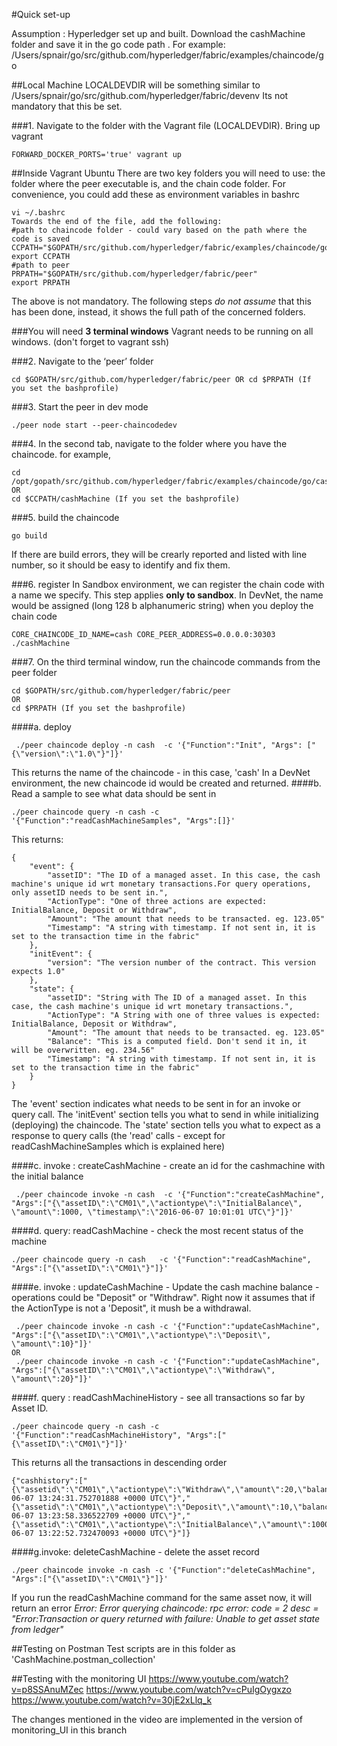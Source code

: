 #Quick set-up

Assumption : Hyperledger set up and built. 
Download the cashMachine folder and save it in the go code path . For example: /Users/spnair/go/src/github.com/hyperledger/fabric/examples/chaincode/go

##Local Machine
LOCALDEVDIR will be something similar to /Users/spnair/go/src/github.com/hyperledger/fabric/devenv
Its not mandatory that this be set. 

###1. Navigate to the folder with the Vagrant file (LOCALDEVDIR). Bring up vagrant 
```
FORWARD_DOCKER_PORTS='true' vagrant up
```
##Inside Vagrant Ubuntu
There are two key folders you will need to use: the folder where the peer executable is, and the chain code folder. For convenience, you could add these as environment variables in bashrc
```
vi ~/.bashrc
Towards the end of the file, add the following:
#path to chaincode folder - could vary based on the path where the code is saved
CCPATH="$GOPATH/src/github.com/hyperledger/fabric/examples/chaincode/go"
export CCPATH
#path to peer
PRPATH="$GOPATH/src/github.com/hyperledger/fabric/peer"
export PRPATH
```
The above is not mandatory. The following steps _do not assume_ that this has been done, instead, it shows the full path of the concerned folders.

###You will need **3 terminal windows**
Vagrant needs to be running on all windows. (don't forget to vagrant ssh)

###2. Navigate to the ‘peer’ folder 
```
cd $GOPATH/src/github.com/hyperledger/fabric/peer OR cd $PRPATH (If you set the bashprofile)
```

###3. Start the peer in dev mode
```
./peer node start --peer-chaincodedev
```
###4. In the second tab, navigate to the folder where you have the chaincode. for example,  
```
cd /opt/gopath/src/github.com/hyperledger/fabric/examples/chaincode/go/cashMachine 
OR 
cd $CCPATH/cashMachine (If you set the bashprofile)
```
###5. build the chaincode
```
go build
```
If there are build errors, they will be crearly reported and listed with line number, so it should be easy to identify and fix them.

###6. register
In Sandbox environment, we can register the chain code with a name we specify. This step applies __only to sandbox__. In DevNet, the name would be assigned (long 128 b alphanumeric string) when you deploy the chain code
```
CORE_CHAINCODE_ID_NAME=cash CORE_PEER_ADDRESS=0.0.0.0:30303 ./cashMachine
```
###7. On the third terminal window, run the chaincode commands from the peer folder
```
cd $GOPATH/src/github.com/hyperledger/fabric/peer 
OR 
cd $PRPATH (If you set the bashprofile)
```

####a.  deploy 
```
 ./peer chaincode deploy -n cash  -c '{"Function":"Init", "Args": ["{\"version\":\"1.0\"}"]}'
```
This returns the name of the chaincode - in this case, 'cash' In a DevNet environment, the new chaincode id would be created and returned.
####b. Read a sample to see what data should be sent in
```
./peer chaincode query -n cash -c '{"Function":"readCashMachineSamples", "Args":[]}'
```
This returns:
```
{
    "event": {
        "assetID": "The ID of a managed asset. In this case, the cash machine's unique id wrt monetary transactions.For query operations, only assetID needs to be sent in.",
        "ActionType": "One of three actions are expected: InitialBalance, Deposit or Withdraw",
        "Amount": "The amount that needs to be transacted. eg. 123.05"
        "Timestamp": "A string with timestamp. If not sent in, it is set to the transaction time in the fabric"
    },
    "initEvent": {
        "version": "The version number of the contract. This version expects 1.0"
    },
    "state": {
        "assetID": "String with The ID of a managed asset. In this case, the cash machine's unique id wrt monetary transactions.",
        "ActionType": "A String with one of three values is expected: InitialBalance, Deposit or Withdraw",
        "Amount": "The amount that needs to be transacted. eg. 123.05"
        "Balance": "This is a computed field. Don't send it in, it will be overwritten. eg. 234.56"
        "Timestamp": "A string with timestamp. If not sent in, it is set to the transaction time in the fabric"
    }
}
```
The 'event' section indicates what needs to be sent in for an invoke or query call. The 'initEvent' section tells you what to send in while initializing (deploying) the chaincode. The 'state' section tells you what to expect as a response to query calls (the 'read' calls - except for readCashMachineSamples which is explained here)

####c. invoke : createCashMachine - create an id for the cashmachine with the initial balance
```
 ./peer chaincode invoke -n cash  -c '{"Function":"createCashMachine", "Args":["{\"assetID\":\"CM01\",\"actiontype\":\"InitialBalance\", \"amount\":1000, \"timestamp\":\"2016-06-07 10:01:01 UTC\"}"]}'
 ```

####d. query: readCashMachine - check the most recent status of the machine
```
./peer chaincode query -n cash   -c '{"Function":"readCashMachine", "Args":["{\"assetID\":\"CM01\"}"]}'
```
####e. invoke : updateCashMachine - Update the cash machine balance - operations could be "Deposit" or "Withdraw". Right now it assumes that if the ActionType is not a 'Deposit", it mush be a withdrawal.
```
 ./peer chaincode invoke -n cash -c '{"Function":"updateCashMachine", "Args":["{\"assetID\":\"CM01\",\"actiontype\":\"Deposit\",  \"amount\":10}"]}'
OR 
 ./peer chaincode invoke -n cash -c '{"Function":"updateCashMachine", "Args":["{\"assetID\":\"CM01\",\"actiontype\":\"Withdraw\",  \"amount\":20}"]}'
 ```
####f. query : readCashMachineHistory - see all transactions so far by Asset ID.
```
./peer chaincode query -n cash -c '{"Function":"readCashMachineHistory", "Args":["{\"assetID\":\"CM01\"}"]}'
```
This returns all the transactions in descending order
```
{"cashhistory":["{\"assetid\":\"CM01\",\"actiontype\":\"Withdraw\",\"amount\":20,\"balance\":990,\"timestamp\":\"2016-06-07 13:24:31.752701888 +0000 UTC\"}","{\"assetid\":\"CM01\",\"actiontype\":\"Deposit\",\"amount\":10,\"balance\":1010,\"timestamp\":\"2016-06-07 13:23:58.336522709 +0000 UTC\"}","{\"assetid\":\"CM01\",\"actiontype\":\"InitialBalance\",\"amount\":1000,\"balance\":1000,\"timestamp\":\"2016-06-07 13:22:52.732470093 +0000 UTC\"}"]}
```
####g.invoke: deleteCashMachine - delete the asset record
```
./peer chaincode invoke -n cash -c '{"Function":"deleteCashMachine", "Args":["{\"assetID\":\"CM01\"}"]}'
```
If you run the readCashMachine command for the same asset now, it will return an error
_Error: Error querying chaincode: rpc error: code = 2 desc = "Error:Transaction or query returned with failure: Unable to get asset state from ledger"_

##Testing on Postman
Test scripts are in this folder as 'CashMachine.postman_collection'

##Testing with the monitoring UI
https://www.youtube.com/watch?v=p8SSAnuMZec
https://www.youtube.com/watch?v=cPuIgOygxzo
https://www.youtube.com/watch?v=30jE2xLlq_k

The changes mentioned in the video are implemented in the version of monitoring_UI in this branch

